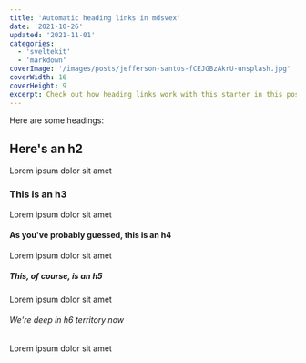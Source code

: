 ```yaml
---
title: 'Automatic heading links in mdsvex'
date: '2021-10-26'
updated: '2021-11-01'
categories:
  - 'sveltekit'
  - 'markdown'
coverImage: '/images/posts/jefferson-santos-fCEJGBzAkrU-unsplash.jpg'
coverWidth: 16
coverHeight: 9
excerpt: Check out how heading links work with this starter in this post.
---
```


Here are some headings:

## Here's an h2

Lorem ipsum dolor sit amet

### This is an h3

Lorem ipsum dolor sit amet

#### As you've probably guessed, this is an h4

Lorem ipsum dolor sit amet

##### This, of course, is an h5

Lorem ipsum dolor sit amet

###### We're deep in h6 territory now

Lorem ipsum dolor sit amet
